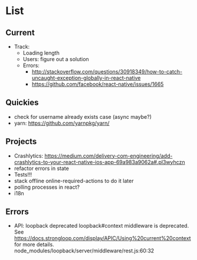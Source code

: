 # List

## Current

* Track:
  - Loading length
  - Users: figure out a solution
  - Errors:
    + http://stackoverflow.com/questions/30918349/how-to-catch-uncaught-exception-globally-in-react-native
    + https://github.com/facebook/react-native/issues/1665

## Quickies

* check for username already exists case (async maybe?)
* yarn: https://github.com/yarnpkg/yarn/

## Projects

* Crashlytics: https://medium.com/delivery-com-engineering/add-crashlytics-to-your-react-native-ios-app-69a983a9062a#.pl3wyhczn
* refactor errors in state
* Tests!!!
* stack offline online-required-actions to do it later
* polling processes in react?
* i18n

## Errors

* API: loopback deprecated loopback#context middleware is deprecated. See https://docs.strongloop.com/display/APIC/Using%20current%20context for more details. node_modules/loopback/server/middleware/rest.js:60:32